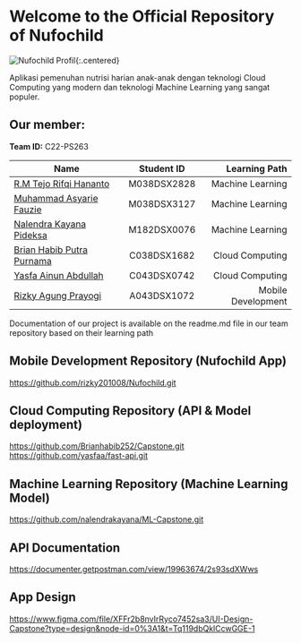 # Welcome to the Official Repository of Nufochild

![Nufochild Profil](https://github.com/rizky201008/NufoChildApp/assets/128448072/80d9a933-991c-42cf-b1e1-a7262c29659e){:.centered}

Aplikasi pemenuhan nutrisi harian anak-anak dengan teknologi Cloud Computing yang modern dan teknologi Machine Learning yang sangat populer.

## Our member:
**Team ID:** C22-PS263

| Name        | Student ID           | Learning Path  |
| ------------- |:-------------:| -----:|
| [R.M Tejo Rifqi Hananto](https://github.com/Killerz1724) | M038DSX2828 |  Machine Learning |
| [Muhammad Asyarie Fauzie](https://github.com/asyuuchan) | M038DSX3127 |  Machine Learning |
| [Nalendra Kayana Pideksa](https://github.com/nalendrakayana) | M182DSX0076 | Machine Learning |
| [Brian Habib Putra Purnama](https://github.com/Brianhabib252) | C038DSX1682 | Cloud Computing |
| [Yasfa Ainun Abdullah](https://github.com/yasfaa) | C043DSX0742 | Cloud Computing |
| [Rizky Agung Prayogi](https://github.com/rizky201008) | A043DSX1072 | Mobile Development |

Documentation of our project is available on the readme.md file in our team repository based on their learning path
## Mobile Development Repository (Nufochild App)
https://github.com/rizky201008/Nufochild.git
## Cloud Computing Repository (API & Model deployment)
https://github.com/Brianhabib252/Capstone.git 
<br />
https://github.com/yasfaa/fast-api.git
## Machine Learning Repository (Machine Learning Model)
https://github.com/nalendrakayana/ML-Capstone.git
## API Documentation
https://documenter.getpostman.com/view/19963674/2s93sdXWws
## App Design
https://www.figma.com/file/XFFr2b8nvIrRyco7452sa3/UI-Design-Capstone?type=design&node-id=0%3A1&t=Tq119dbQklCcwGGE-1
